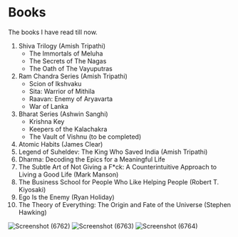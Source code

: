 # Books
 The books I have read till now.

1. Shiva Trilogy \(Amish Tripathi)
    - The Immortals of Meluha
    - The Secrets of The Nagas
    - The Oath of The Vayuputras
2. Ram Chandra Series \(Amish Tripathi)
    - Scion of Ikshvaku
    - Sita: Warrior of Mithila
    - Raavan: Enemy of Aryavarta
    - War of Lanka
3. Bharat Series \(Ashwin Sanghi)
    - Krishna Key
    - Keepers of the Kalachakra
    - The Vault of Vishnu (to be completed)
4. Atomic Habits \(James Clear)
5. Legend of Suheldev: The King Who Saved India \(Amish Tripathi)
6. Dharma: Decoding the Epics for a Meaningful Life
7. The Subtle Art of Not Giving a F*ck: A Counterintuitive Approach to Living a Good Life \(Mark Manson)
8. The Business School for People Who Like Helping People \(Robert T. Kiyosaki)
9. Ego Is the Enemy (Ryan Holiday)
10. The Theory of Everything: The Origin and Fate of the Universe (Stephen Hawking)

![Screenshot (6762)](https://github.com/anubhav7747/Books/assets/77168708/88552453-b4f4-4865-abc1-42d05dd83aaf)
![Screenshot (6763)](https://github.com/anubhav7747/Books/assets/77168708/e4063788-0ad1-4bd0-a5fa-e657474b773c)
![Screenshot (6764)](https://github.com/anubhav7747/Books/assets/77168708/c278777b-bfb7-46f8-af2d-5adbacf62ee1)
